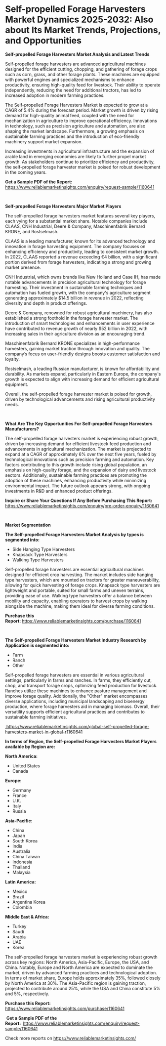 <p><h1>Self-propelled Forage Harvesters Market Dynamics 2025-2032: Also about Its Market Trends, Projections, and Opportunities</h1></p><p><strong>Self-propelled Forage Harvesters Market Analysis and Latest Trends</strong></p>
<p><p>Self-propelled forage harvesters are advanced agricultural machines designed for the efficient cutting, chopping, and gathering of forage crops such as corn, grass, and other forage plants. These machines are equipped with powerful engines and specialized mechanisms to enhance productivity, ensuring high-quality feed for livestock. Their ability to operate independently, reducing the need for additional tractors, has led to increased adoption in modern farming practices.</p><p>The Self-propelled Forage Harvesters Market is expected to grow at a CAGR of 5.4% during the forecast period. Market growth is driven by rising demand for high-quality animal feed, coupled with the need for mechanization in agriculture to improve operational efficiency. Innovations in technology, such as precision agriculture and automation, are also shaping the market landscape. Furthermore, a growing emphasis on sustainable farming practices and the introduction of eco-friendly machinery support market expansion. </p><p>Increasing investments in agricultural infrastructure and the expansion of arable land in emerging economies are likely to further propel market growth. As stakeholders continue to prioritize efficiency and productivity, the self-propelled forage harvester market is poised for robust development in the coming years.</p></p>
<p><strong>Get a Sample PDF of the Report:&nbsp;</strong> <a href="https://www.reliablemarketinsights.com/enquiry/request-sample/1160641?utm_campaign=3461&utm_medium=2&utm_source=Github&utm_content=ia&utm_term=22032025&utm_id=self-propelled-forage-harvesters">https://www.reliablemarketinsights.com/enquiry/request-sample/1160641</a></p>
<p>&nbsp;</p>
<p><strong>Self-propelled Forage Harvesters Major Market Players</strong></p>
<p><p>The self-propelled forage harvesters market features several key players, each vying for a substantial market share. Notable companies include CLAAS, CNH Industrial, Deere & Company, Maschinenfabrik Bernard KRONE, and Rostselmash. </p><p>CLAAS is a leading manufacturer, known for its advanced technology and innovation in forage harvesting equipment. The company focuses on enhancing efficiency and productivity, leading to consistent market growth. In 2022, CLAAS reported a revenue exceeding €4 billion, with a significant portion derived from forage harvesters, indicating a strong and growing market presence.</p><p>CNH Industrial, which owns brands like New Holland and Case IH, has made notable advancements in precision agricultural technology for forage harvesting. Their investment in sustainable farming techniques and automation has fueled growth, with the company's agriculture segment generating approximately $14.5 billion in revenue in 2022, reflecting diversity and depth in product offerings.</p><p>Deere & Company, renowned for robust agricultural machinery, has also established a strong foothold in the forage harvester market. The introduction of smart technologies and enhancements in user experience have contributed to revenue growth of nearly $52 billion in 2022, with increasing sales in their agriculture division as an encouraging trend.</p><p>Maschinenfabrik Bernard KRONE specializes in high-performance harvesters, gaining market traction through innovation and quality. The company’s focus on user-friendly designs boosts customer satisfaction and loyalty.</p><p>Rostselmash, a leading Russian manufacturer, is known for affordability and durability. As markets expand, particularly in Eastern Europe, the company's growth is expected to align with increasing demand for efficient agricultural equipment.</p><p>Overall, the self-propelled forage harvester market is poised for growth, driven by technological advancements and rising agricultural productivity needs.</p></p>
<p>&nbsp;</p>
<p><strong>What Are The Key Opportunities For Self-propelled Forage Harvesters Manufacturers?</strong></p>
<p><p>The self-propelled forage harvesters market is experiencing robust growth, driven by increasing demand for efficient livestock feed production and advancements in agricultural mechanization. The market is projected to expand at a CAGR of approximately 6% over the next five years, fueled by technological innovations such as precision farming and automation. Key factors contributing to this growth include rising global population, an emphasis on high-quality forage, and the expansion of dairy and livestock sectors. Additionally, sustainable farming practices are promoting the adoption of these machines, enhancing productivity while minimizing environmental impact. The future outlook appears strong, with ongoing investments in R&D and enhanced product offerings.</p></p>
<p><strong>Inquire or Share Your Questions If Any Before Purchasing This Report:</strong> <a href="https://www.reliablemarketinsights.com/enquiry/pre-order-enquiry/1160641?utm_campaign=3461&utm_medium=2&utm_source=Github&utm_content=ia&utm_term=22032025&utm_id=self-propelled-forage-harvesters">https://www.reliablemarketinsights.com/enquiry/pre-order-enquiry/1160641</a></p>
<p>&nbsp;</p>
<p><strong>Market Segmentation</strong></p>
<p><strong>The Self-propelled Forage Harvesters Market Analysis by types is segmented into:</strong></p>
<p><ul><li>Side Hanging Type Harvesters</li><li>Knapsack Type Harvesters</li><li>Walking Type Harvesters</li></ul></p>
<p><p>Self-propelled forage harvesters are essential agricultural machines designed for efficient crop harvesting. The market includes side hanging type harvesters, which are mounted on tractors for greater maneuverability, allowing for quick harvesting of forage crops. Knapsack type harvesters are lightweight and portable, suited for small farms and uneven terrains, providing ease of use. Walking type harvesters offer a balance between mobility and capacity, enabling operators to harvest crops by walking alongside the machine, making them ideal for diverse farming conditions.</p></p>
<p><strong>Purchase this Report:&nbsp;</strong><a href="https://www.reliablemarketinsights.com/purchase/1160641?utm_campaign=3461&utm_medium=2&utm_source=Github&utm_content=ia&utm_term=22032025&utm_id=self-propelled-forage-harvesters">https://www.reliablemarketinsights.com/purchase/1160641</a></p>
<p>&nbsp;</p>
<p><strong>The Self-propelled Forage Harvesters Market Industry Research by Application is segmented into:</strong></p>
<p><ul><li>Farm</li><li>Ranch</li><li>Other</li></ul></p>
<p><p>Self-propelled forage harvesters are essential in various agricultural settings, particularly in farms and ranches. In farms, they efficiently cut, chop, and transport forage crops, optimizing feed production for livestock. Ranches utilize these machines to enhance pasture management and improve forage quality. Additionally, the "Other" market encompasses diverse applications, including municipal landscaping and bioenergy production, where forage harvesters aid in managing biomass. Overall, their versatility supports efficient agricultural practices and contributes to sustainable farming initiatives.</p></p>
<p><a href="https://www.reliablemarketinsights.com/global-self-propelled-forage-harvesters-market-in-global-r1160641?utm_campaign=3461&utm_medium=2&utm_source=Github&utm_content=ia&utm_term=22032025&utm_id=self-propelled-forage-harvesters">&nbsp;https://www.reliablemarketinsights.com/global-self-propelled-forage-harvesters-market-in-global-r1160641</a></p>
<p><strong>In terms of Region, the Self-propelled Forage Harvesters Market Players available by Region are:</strong></p>
<p>
    <p> <strong> North America: </strong>
        <ul>
            <li>United States</li>
            <li>Canada</li>
        </ul>
        </p> 
    <p> <strong> Europe: </strong>
        <ul>
            <li>Germany</li>
            <li>France</li>
            <li>U.K.</li>
            <li>Italy</li>
            <li>Russia</li>
        </ul>
        </p> 
    <p> <strong> Asia-Pacific: </strong>
        <ul>
            <li>China</li>
            <li>Japan</li>
            <li>South Korea</li>
            <li>India</li>
            <li>Australia</li>
            <li>China Taiwan</li>
            <li>Indonesia</li>
            <li>Thailand</li>
            <li>Malaysia</li>
        </ul>
        </p> 
    <p> <strong> Latin America: </strong>
        <ul>
            <li>Mexico</li>
            <li>Brazil</li>
            <li>Argentina Korea</li>
            <li>Colombia</li>
        </ul>
        </p> 
    <p> <strong> Middle East & Africa: </strong>
        <ul>
            <li>Turkey</li>
            <li>Saudi</li>
            <li>Arabia</li>
            <li>UAE</li>
            <li>Korea</li>
        </ul>
    </p>
    </p>
<p><p>The self-propelled forage harvesters market is experiencing robust growth across key regions: North America, Asia-Pacific, Europe, the USA, and China. Notably, Europe and North America are expected to dominate the market, driven by advanced farming practices and technological adoption. In terms of market share, Europe holds approximately 35%, followed closely by North America at 30%. The Asia-Pacific region is gaining traction, projected to contribute around 25%, while the USA and China constitute 5% and 5%, respectively.</p></p>
<p><strong>Purchase this Report: </strong><a href="https://www.reliablemarketinsights.com/purchase/1160641?utm_campaign=3461&utm_medium=2&utm_source=Github&utm_content=ia&utm_term=22032025&utm_id=self-propelled-forage-harvesters">https://www.reliablemarketinsights.com/purchase/1160641</a></p>
<p>&nbsp;<strong>Get a Sample PDF of the Report:&nbsp;&nbsp;</strong><a href="https://www.reliablemarketinsights.com/enquiry/request-sample/1160641?utm_campaign=3461&utm_medium=2&utm_source=Github&utm_content=ia&utm_term=22032025&utm_id=self-propelled-forage-harvesters">https://www.reliablemarketinsights.com/enquiry/request-sample/1160641</a></p>
<p><strong></strong></p>
<p>Check more reports on <a href="https://www.reliablemarketinsights.com/?utm_campaign=3461&utm_medium=2&utm_source=Github&utm_content=ia&utm_term=22032025&utm_id=self-propelled-forage-harvesters">https://www.reliablemarketinsights.com/</a></p>